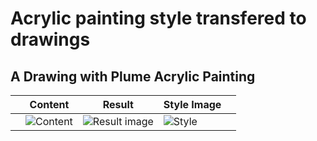 # Acrylic painting style transfered to drawings
 
## A Drawing with Plume Acrylic Painting
|   	| Content  	|  Result 	|  Style Image 	|   	|
|---	|---	|---	|---	|---	|
| | ![Content](content/jgi_drawing_200409__xtn.jpg) | ![Result image](./nst/./x__style_transfer__200409__07_03.sh._var1.jpg) | ![Style](img/jgi_acrylic__plume__mtn.jpg) | |
